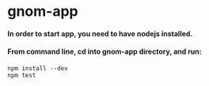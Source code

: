 # gnom-app

#### In order to start app, you need to have nodejs installed.

#### From command line, cd into gnom-app directory, and run:

    npm install --dev
    npm test


